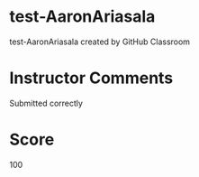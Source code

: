 # test-AaronAriasala
test-AaronAriasala created by GitHub Classroom


# Instructor Comments
Submitted correctly

# Score
100
